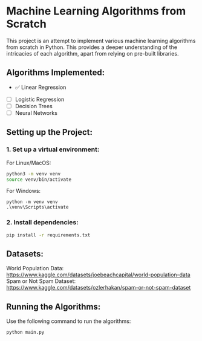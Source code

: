 # Machine Learning Algorithms from Scratch

This project is an attempt to implement various machine learning algorithms from scratch in Python. This provides a
deeper understanding of the intricacies of each algorithm, apart from relying on pre-built libraries.

## Algorithms Implemented:

- ✅ Linear Regression
- [ ] Logistic Regression
- [ ] Decision Trees
- [ ] Neural Networks

## Setting up the Project:

### 1. Set up a virtual environment:

For Linux/MacOS:

```bash
python3 -m venv venv
source venv/bin/activate
```

For Windows:

```shell
python -m venv venv
.\venv\Scripts\activate
```

### 2. Install dependencies:

```bash
pip install -r requirements.txt
```

## Datasets:

World Population Data: https://www.kaggle.com/datasets/joebeachcapital/world-population-data
Spam or Not Spam Dataset: https://www.kaggle.com/datasets/ozlerhakan/spam-or-not-spam-dataset

## Running the Algorithms:

Use the following command to run the algorithms:

```bash
python main.py
```